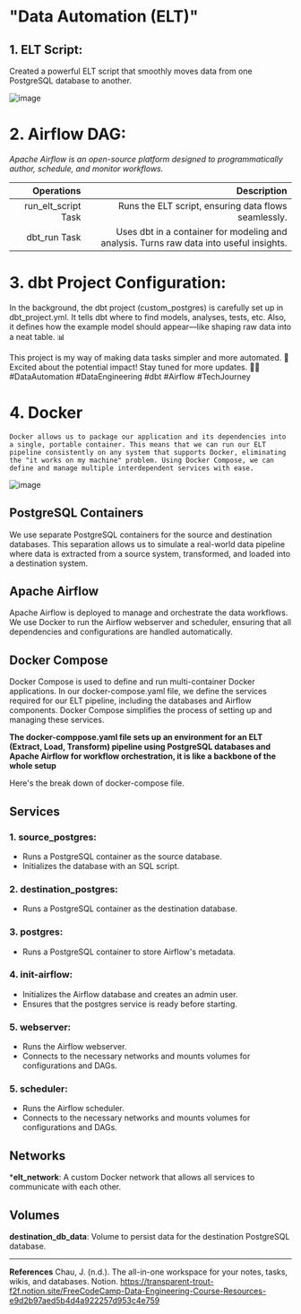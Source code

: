 # "Data Automation (ELT)"


## 1. ELT Script:
Created a powerful ELT script that smoothly moves data from one PostgreSQL database to another. 

![image](https://github.com/hari255/Data-Engineering/assets/59302293/2ad50cb9-e134-4d9f-9a7e-62b77d3fef02)



# 2. Airflow DAG: 
_Apache Airflow is an open-source platform designed to programmatically author, schedule, and monitor workflows._

| Operations | Description |
| ------:| -----------:|
| run_elt_script Task| Runs the ELT script, ensuring data flows seamlessly. |
|dbt_run Task |  Uses dbt in a container for modeling and analysis. Turns raw data into useful insights. |


# 3. dbt Project Configuration:
In the background, the dbt project (custom_postgres) is carefully set up in dbt_project.yml. It tells dbt where to find models, analyses, tests, etc. Also, it defines how the example model should appear—like shaping raw data into a neat table. 📊

This project is my way of making data tasks simpler and more automated. 🤖 Excited about the potential impact! Stay tuned for more updates. 👨‍💻 #DataAutomation #DataEngineering #dbt #Airflow #TechJourney 

# 4. Docker

```
Docker allows us to package our application and its dependencies into a single, portable container. This means that we can run our ELT pipeline consistently on any system that supports Docker, eliminating the "it works on my machine" problem. Using Docker Compose, we can define and manage multiple interdependent services with ease.
```

![image](https://github.com/hari255/Data-Engineering/assets/59302293/5330b3d5-9d51-4356-a4de-31e1fd5d1317)


## PostgreSQL Containers

We use separate PostgreSQL containers for the source and destination databases. This separation allows us to simulate a real-world data pipeline where data is extracted from a source system, transformed, and loaded into a destination system.

## Apache Airflow

Apache Airflow is deployed to manage and orchestrate the data workflows. We use Docker to run the Airflow webserver and scheduler, ensuring that all dependencies and configurations are handled automatically.

## Docker Compose
Docker Compose is used to define and run multi-container Docker applications. In our docker-compose.yaml file, we define the services required for our ELT pipeline, including the databases and Airflow components. Docker Compose simplifies the process of setting up and managing these services.



**The docker-comppose.yaml file sets up an environment for an ELT (Extract, Load, Transform) pipeline using PostgreSQL databases and Apache Airflow for workflow orchestration, it is like a backbone of the whole setup**

Here's the break down of docker-compose file.

## Services

### 1. source_postgres:

 + Runs a PostgreSQL container as the source database.
 + Initializes the database with an SQL script.

### 2. destination_postgres:

 + Runs a PostgreSQL container as the destination database.

### 3. postgres:

 + Runs a PostgreSQL container to store Airflow's metadata.
 
### 4. init-airflow:

 + Initializes the Airflow database and creates an admin user.
 + Ensures that the postgres service is ready before starting.

### 5. webserver:

 + Runs the Airflow webserver.
 + Connects to the necessary networks and mounts volumes for configurations and DAGs.

### 5. scheduler:

 + Runs the Airflow scheduler.
 + Connects to the necessary networks and mounts volumes for configurations and DAGs.
   
## Networks

***elt_network**: A custom Docker network that allows all services to communicate with each other.

## Volumes

**destination_db_data**: Volume to persist data for the destination PostgreSQL database.




---


**References**
Chau, J. (n.d.). The all-in-one workspace for your notes, tasks, wikis, and databases. Notion.
    https://transparent-trout-f2f.notion.site/FreeCodeCamp-Data-Engineering-Course-Resources-e9d2b97aed5b4d4a922257d953c4e759
